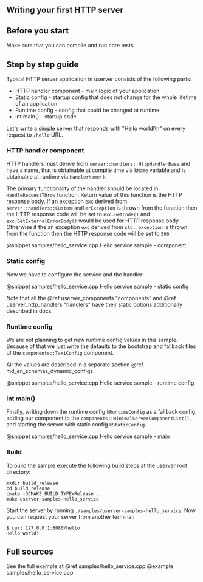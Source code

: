 ## Writing your first HTTP server

## Before you start

Make sure that you can compile and run core tests.

## Step by step guide

Typical HTTP server application in userver consists of the following parts:
* HTTP handler component - main logic of your application
* Static config - startup config that does not change for the whole lifetime of an application
* Runtime config - config that could be changed at runtime
* int main() - startup code

Let's write a simple server that responds with "Hello world!\n" on every request to `/hello` URL.

### HTTP handler component

HTTP handlers must derive from `server::handlers::HttpHandlerBase` and have a name, that 
is obtainable at compile time via `kName` variable and is obtainable at runtime via `HandlerName()`.

The primary functionality of the handler should be located in `HandleRequestThrow` function.
Return value of this function is the HTTP response body. If an exception `exc` derived from
`server::handlers::CustomHandlerException` is thrown from the function then the
HTTP response code will be set to `exc.GetCode()` and `exc.GetExternalErrorBody()`
would be used for HTTP response body. Otherwise if the an exception `exc` derived from
`std::exception` is thrown from the function then the
HTTP response code will be set to `500`.

@snippet samples/hello_service.cpp  Hello service sample - component


### Static config

Now we have to configure the service and the handler:

@snippet samples/hello_service.cpp  Hello service sample - static config

Note that all the @ref userver_components "components" and @ref userver_http_handlers "handlers" have their static options additionally described in docs.

### Runtime config

We are not planning to get new runtime config values in this sample. Because of
that we just write the defaults to the bootstrap and fallback files of the
`components::TaxiConfig` component.

All the values are described in a separate section @ref md_en_schemas_dynamic_configs .

@snippet samples/hello_service.cpp  Hello service sample - runtime config


### int main()

Finally, writing down the runtime config `kRuntimeConfig` as a fallback config, 
adding our component to the `components::MinimalServerComponentList()`,
and starting the server with static config `kStaticConfig`. 

@snippet samples/hello_service.cpp  Hello service sample - main

### Build
To build the sample execute the following build steps at the userver root directory:
```
mkdir build_release
cd build_release
cmake -DCMAKE_BUILD_TYPE=Release ..
make userver-samples-hello_service
```

Start the server by running `./samples/userver-samples-hello_service`.
Now you can request your server from another terminal:
```
$ curl 127.0.0.1:8080/hello
Hello world!
```

## Full sources

See the full example at @ref samples/hello_service.cpp
@example samples/hello_service.cpp
